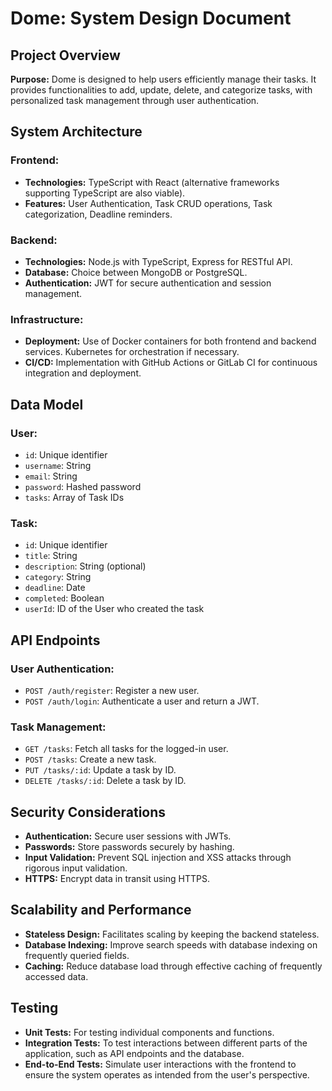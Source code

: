 # Dome: System Design Document

## Project Overview

**Purpose:**
Dome is designed to help users efficiently manage their tasks. It provides functionalities to add, update, delete, and categorize tasks, with personalized task management through user authentication.

## System Architecture

### Frontend:

- **Technologies:** TypeScript with React (alternative frameworks supporting TypeScript are also viable).
- **Features:** User Authentication, Task CRUD operations, Task categorization, Deadline reminders.

### Backend:

- **Technologies:** Node.js with TypeScript, Express for RESTful API.
- **Database:** Choice between MongoDB or PostgreSQL.
- **Authentication:** JWT for secure authentication and session management.

### Infrastructure:

- **Deployment:** Use of Docker containers for both frontend and backend services. Kubernetes for orchestration if necessary.
- **CI/CD:** Implementation with GitHub Actions or GitLab CI for continuous integration and deployment.

## Data Model

### User:

- `id`: Unique identifier
- `username`: String
- `email`: String
- `password`: Hashed password
- `tasks`: Array of Task IDs

### Task:

- `id`: Unique identifier
- `title`: String
- `description`: String (optional)
- `category`: String
- `deadline`: Date
- `completed`: Boolean
- `userId`: ID of the User who created the task

## API Endpoints

### User Authentication:

- `POST /auth/register`: Register a new user.
- `POST /auth/login`: Authenticate a user and return a JWT.

### Task Management:

- `GET /tasks`: Fetch all tasks for the logged-in user.
- `POST /tasks`: Create a new task.
- `PUT /tasks/:id`: Update a task by ID.
- `DELETE /tasks/:id`: Delete a task by ID.

## Security Considerations

- **Authentication:** Secure user sessions with JWTs.
- **Passwords:** Store passwords securely by hashing.
- **Input Validation:** Prevent SQL injection and XSS attacks through rigorous input validation.
- **HTTPS:** Encrypt data in transit using HTTPS.

## Scalability and Performance

- **Stateless Design:** Facilitates scaling by keeping the backend stateless.
- **Database Indexing:** Improve search speeds with database indexing on frequently queried fields.
- **Caching:** Reduce database load through effective caching of frequently accessed data.

## Testing

- **Unit Tests:** For testing individual components and functions.
- **Integration Tests:** To test interactions between different parts of the application, such as API endpoints and the database.
- **End-to-End Tests:** Simulate user interactions with the frontend to ensure the system operates as intended from the user's perspective.
